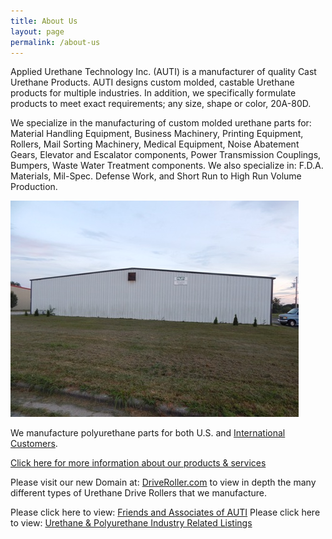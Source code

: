 ```yaml
---
title: About Us
layout: page
permalink: /about-us
---
```


Applied Urethane Technology Inc. (AUTI) is a manufacturer of quality Cast Urethane Products. AUTI designs custom molded, castable Urethane products for multiple industries. In addition, we specifically formulate products to meet exact requirements; any size, shape or color, 20A-80D.

We specialize in the manufacturing of custom molded urethane parts for: Material Handling Equipment, Business Machinery, Printing Equipment, Rollers, Mail Sorting Machinery, Medical Equipment, Noise Abatement Gears, Elevator and Escalator components, Power Transmission Couplings, Bumpers, Waste Water Treatment components. We also specialize in: F.D.A. Materials, Mil-Spec. Defense Work, and Short Run to High Run Volume Production.

![Applied Urethane Technology, Inc. - Ozark, Missouri-USA](img/building.jpg)

We manufacture polyurethane parts for both U.S. and [International Customers](international).

[Click here for more information about our products & services](products-and-services)

Please visit our new Domain at: [DriveRoller.com](drive-roller) to view in depth the many different types of Urethane Drive Rollers that we manufacture.

Please click here to view: [Friends and Associates of AUTI](friends-and-associates) Please click here to view: [Urethane & Polyurethane Industry Related Listings](urethane-industry-links)